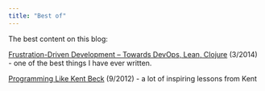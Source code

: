 ```yaml
---
title: "Best of"
---
```


The best content on this blog:

[Frustration-Driven Development – Towards DevOps, Lean, Clojure](/2014/03/17/frustration-driven-development-towards-devops-lean-clojure/) (3/2014) - one of the best things I have ever written.

[Programming Like Kent Beck](/2012/09/12/programming-like-kent-beck/) (9/2012) - a lot of inspiring lessons from Kent
